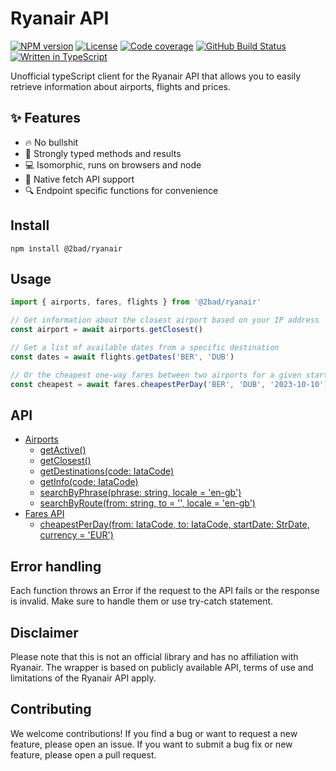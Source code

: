 # Ryanair API

[![NPM version](https://img.shields.io/npm/v/@2bad/ryanair)](https://www.npmjs.com/package/@2bad/ryanair)
[![License](https://img.shields.io/npm/l/@2bad/ryanair)](https://www.npmjs.com/package/@2bad/ryanair)
[![Code coverage](https://img.shields.io/codecov/c/github/2BAD/ryanair)](https://codecov.io/gh/2BAD/ryanair)
[![GitHub Build Status](https://img.shields.io/github/actions/workflow/status/2BAD/ryanair/integration.yml)](https://github.com/2BAD/ryanair/actions/workflows/integration.yml)
[![Written in TypeScript](https://img.shields.io/github/languages/top/2BAD/ryanair)](https://github.com/2BAD/ryanair/search?l=typescript)

Unofficial typeScript client for the Ryanair API that allows you to easily retrieve information about airports, flights and prices.

## ✨ Features

- 🔥 No bullshit
- 📝 Strongly typed methods and results
- 💻 Isomorphic, runs on browsers and node
- 🚀 Native fetch API support
- 🔍 Endpoint specific functions for convenience

## Install

```shell
npm install @2bad/ryanair
```

## Usage

```typescript
import { airports, fares, flights } from '@2bad/ryanair'

// Get information about the closest airport based on your IP address
const airport = await airports.getClosest()

// Get a list of available dates from a specific destination
const dates = await flights.getDates('BER', 'DUB')

// Or the cheapest one-way fares between two airports for a given start date
const cheapest = await fares.cheapestPerDay('BER', 'DUB', '2023-10-10')
```

## API

- [Airports](docs/airports.md#airports-api)
  - [getActive()](docs/airports.md#getactive)
  - [getClosest()](docs/airports.md#getclosest)
  - [getDestinations(code: IataCode)](docs/airports.md#getdestinationscode-iatacode)
  - [getInfo(code: IataCode)](docs/airports.md#getinfocode-iatacode)
  - [searchByPhrase(phrase: string, locale = 'en-gb')](docs/airports.md#searchbyphrasephrase-string-locale--en-gb)
  - [searchByRoute(from: string, to = '', locale = 'en-gb')](docs/airports.md#searchbyroutefrom-string-to---locale--en-gb)
- [Fares API](docs/fares.md#fares-api)
  - [cheapestPerDay(from: IataCode, to: IataCode, startDate: StrDate, currency = 'EUR')](docs/fares.md#cheapestperdayfrom-iatacode-to-iatacode-startdate-strdate-currency--eur)

## Error handling

Each function throws an Error if the request to the API fails or the response is invalid. Make sure to handle them or use try-catch statement.

## Disclaimer

Please note that this is not an official library and has no affiliation with Ryanair. The wrapper is based on publicly available API, terms of use and limitations of the Ryanair API apply.

## Contributing

We welcome contributions! If you find a bug or want to request a new feature, please open an issue. If you want to submit a bug fix or new feature, please open a pull request.
